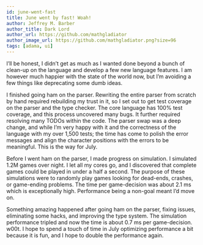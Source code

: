 ```yaml
---
id: june-went-fast
title: June went by fast! Woah!
author: Jeffrey M. Barber
author_title: Dark Lord
author_url: https://github.com/mathgladiator
author_image_url: https://github.com/mathgladiator.png?size=96
tags: [adama, ui]
---
```


I’ll be honest, I didn’t get as much as I wanted done beyond a bunch of clean-up on the language and develop a few new language features. I am however much happier with the state of the world now, but I’m avoiding a few things like deprecating some dumb ideas.

I finished going ham on the parser. Rewriting the entire parser from scratch by hand required rebuilding my trust in it, so I set out to get test coverage on the parser and the type checker. The core language has 100% test coverage, and this process uncovered many bugs. It further required resolving many TODOs within the code. The parser swap was a deep change, and while I’m very happy with it and the correctness of the language with my over 1,500 tests; the time has come to polish the error messages and align the character positions with the errors to be meaningful. This is the way for July.

Before I went ham on the parser, I made progress on simulation. I simulated 1.2M games over night. I let all my cores go, and I discovered that complete games could be played in under a half a second.  The purpose of these simulations were to randomly play games looking for dead-ends, crashes, or game-ending problems. The time per game-decision was about 2.1 ms which is exceptionally high. Performance being a non-goal meant I’d move on.

Something amazing happened  after going ham on the parser, fixing issues, eliminating some hacks, and improving the type system. The simulation performance tripled and now the time is about 0.7 ms per game-decision. w00t. I hope to spend a touch of time in July optimizing performance a bit because it is fun, and I hope to double the performance again.
